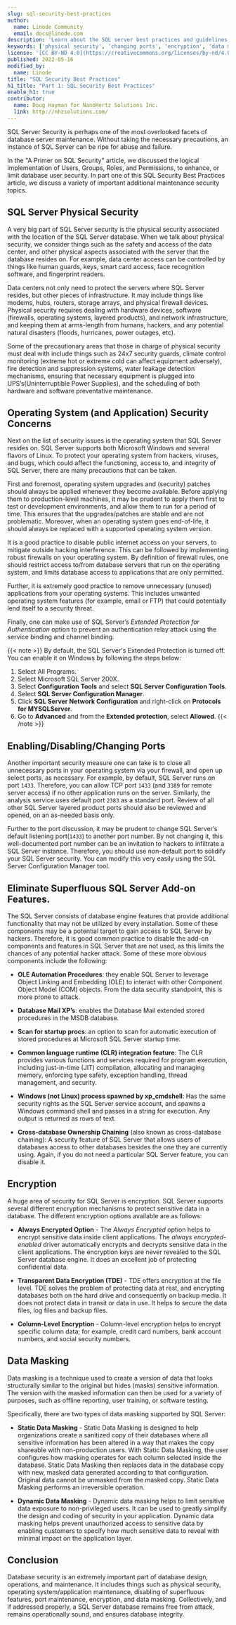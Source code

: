 ```yaml
---
slug: sql-security-best-practices
author:
  name: Linode Community
  email: docs@linode.com
description: 'Learn about the SQL server best practices and guidelines that help maintain the security of your applications.'
keywords: ['physical security', 'changing ports', 'encryption', 'data masking', '']
license: '[CC BY-ND 4.0](https://creativecommons.org/licenses/by-nd/4.0)'
published: 2022-05-16
modified_by:
  name: Linode
title: "SQL Security Best Practices"
h1_title: "Part 1: SQL Security Best Practices"
enable_h1: true
contributor:
  name: Doug Hayman for NanoHertz Solutions Inc.
  link: http://nhzsolutions.com/
---
```


SQL Server Security is perhaps one of the most overlooked facets of database server maintenance. Without taking the necessary precautions, an instance of SQL Server can be ripe for abuse and failure.

In the "A Primer on SQL Security" article, we discussed the logical implementation of Users, Groups, Roles, and Permissions, to enhance, or limit database user security. In part one of this SQL Security Best Practices article, we discuss a variety of important additional maintenance security topics.

## SQL Server Physical Security

A very big part of SQL Server security is the physical security associated with the location of the SQL Server database. When we talk about physical security, we consider things such as the safety and access of the data center, and other physical aspects associated with the server that the database resides on. For example, data center access can be controlled by things like human guards, keys, smart card access, face recognition software, and fingerprint readers.

Data centers not only need to protect the servers where SQL Server resides, but other pieces of infrastructure. It may include things like modems, hubs, routers, storage arrays, and physical firewall devices. Physical security requires dealing with hardware devices, software (firewalls, operating systems, layered products), and network infrastructure, and keeping them at arms-length from humans, hackers, and any potential natural disasters (floods, hurricanes, power outages, etc).

Some of the precautionary areas that those in charge of physical security must deal with include things such as 24x7 security guards, climate control monitoring (extreme hot or extreme cold can affect equipment adversely), fire detection and suppression systems, water leakage detection mechanisms, ensuring that necessary equipment is plugged into UPS’s(Uninterruptible Power Supplies), and the scheduling of both hardware and software preventative maintenance.

## Operating System (and Application) Security Concerns

Next on the list of security issues is the operating system that SQL Server resides on. SQL Server supports both Microsoft Windows and several flavors of Linux. To protect your operating system from hackers, viruses, and bugs, which could affect the functioning, access to, and integrity of SQL Server, there are many precautions that can be taken.

First and foremost, operating system upgrades and (security) patches should always be applied whenever they become available. Before applying them to production-level machines, it may be prudent to apply them first to test or development environments, and allow them to run for a period of time. This ensures that the upgrades/patches are stable and are not problematic. Moreover, when an operating system goes end-of-life, it should always be replaced with a supported operating system version.

It is a good practice to disable public internet access on your servers, to mitigate outside hacking interference. This can be followed by implementing robust firewalls on your operating system. By definition of firewall rules, one should restrict access to/from database servers that run on the operating system, and limits database access to applications that are only permitted.

Further, it is extremely good practice to remove unnecessary (unused) applications from your operating systems. This includes unwanted operating system features (for example, email or FTP) that could potentially lend itself to a security threat.

Finally, one can make use of SQL Server’s *Extended Protection for Authentication* option to prevent an authentication relay attack using the service binding and channel binding.

{{< note >}}
By default, the SQL Server's Extended Protection is turned off. You can enable it on Windows by following the steps below:
1. Select All Programs.
1. Select Microsoft SQL Server 200X.
1. Select **Configuration Tools** and select **SQL Server Configuration Tools**.
1. Select **SQL Server Configuration Manager**.
1. Click **SQL Server Network Configuration** and right-click on **Protocols for MYSQLServer**.
1. Go to **Advanced** and from the **Extended protection**, select **Allowed**.
{{< /note >}}

## Enabling/Disabling/Changing Ports

Another important security measure one can take is to close all unnecessary ports in your operating system via your firewall, and open up select ports, as necessary. For example, by default, SQL Server runs on port `1433`. Therefore, you can allow TCP port `1433` (and `3389` for remote server access) if no other application runs on the server. Similarly, the analysis service uses default port `2383` as a standard port. Review of all other SQL Server layered product ports should also be reviewed and opened, on an as-needed basis only.

Further to the port discussion, it may be prudent to change SQL Server’s default listening port(`1433`) to another port number. By not changing it, this well-documented port number can be an invitation to hackers to infiltrate a SQL Server instance. Therefore, you should use non-default port to solidify your SQL Server security. You can modify this very easily using the SQL Server Configuration Manager tool.

## Eliminate Superfluous SQL Server Add-on Features.

The SQL Server consists of database engine features that provide additional functionality that may not be utilized by every installation. Some of these components may be a potential target to gain access to SQL Server by hackers. Therefore, it is good common practice to disable the add-on components and features in SQL Server that are not used, as this limits the chances of any potential hacker attack. Some of these more obvious components include the following:

- **OLE Automation Procedures**: they enable SQL Server to leverage Object Linking and Embedding (OLE) to interact with other Component Object Model (COM) objects. From the data security standpoint, this is more prone to attack.

- **Database Mail XP’s**: enables the Database Mail extended stored procedures in the MSDB database.

- **Scan for startup procs**: an option to scan for automatic execution of stored procedures at Microsoft SQL Server startup time.

- **Common language runtime (CLR) integration feature**: The CLR provides various functions and services required for program execution, including just-in-time (JIT) compilation, allocating and managing memory, enforcing type safety, exception handling, thread management, and security.

- **Windows (not Linux) process spawned by xp_cmdshell**: Has the same security rights as the SQL Server service account, and spawns a Windows command shell and passes in a string for execution. Any output is returned as rows of text.

- **Cross-database Ownership Chaining**  (also known as cross-database chaining): A security feature of SQL Server that allows users of databases access to other databases besides the one they are currently using. Again, if you do not need a particular SQL Server feature, you can disable it.

## Encryption

A huge area of security for SQL Server is encryption. SQL Server supports several different encryption mechanisms to protect sensitive data in a database. The different encryption options available are as follows:

- **Always Encrypted Option** - The *Always Encrypted* option helps to encrypt sensitive data inside client applications. The *always encrypted-enabled* driver automatically encrypts and decrypts sensitive data in the client applications. The encryption keys are never revealed to the SQL Server database engine. It does an excellent job of protecting confidential data.

- **Transparent Data Encryption (TDE)** - TDE offers encryption at the file level. TDE solves the problem of protecting data at rest, and encrypting databases both on the hard drive and consequently on backup media. It does not protect data in transit or data in use. It helps to secure the data files, log files and backup files.

- **Column-Level Encryption** - Column-level encryption helps to encrypt specific column data; for example, credit card numbers, bank account numbers, and social security numbers.

## Data Masking

Data masking is a technique used to create a version of data that looks structurally similar to the original but hides (masks) sensitive information. The version with the masked information can then be used for a variety of purposes, such as offline reporting, user training, or software testing.

Specifically, there are two types of data masking supported by SQL Server:

- **Static Data Masking** - Static Data Masking is designed to help organizations create a sanitized copy of their databases where all sensitive information has been altered in a way that makes the copy shareable with non-production users. With Static Data Masking, the user configures how masking operates for each column selected inside the database. Static Data Masking then replaces data in the database copy with new, masked data generated according to that configuration. Original data cannot be unmasked from the masked copy. Static Data Masking performs an irreversible operation.

- **Dynamic Data Masking** - Dynamic data masking helps to limit sensitive data exposure to non-privileged users. It can be used to greatly simplify the design and coding of security in your application. Dynamic data masking helps prevent unauthorized access to sensitive data by enabling customers to specify how much sensitive data to reveal with minimal impact on the application layer.

## Conclusion

Database security is an extremely important part of database design, operations, and maintenance. It includes things such as physical security, operating system/application maintenance, disabling of superfluous features, port maintenance, encryption, and data masking. Collectively, and if addressed properly, a SQL Server database remains free from attack, remains operationally sound, and ensures database integrity.
